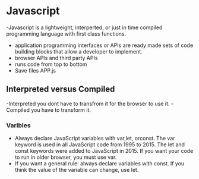 # Javascript

-Javascript is a lightweight, interperted, or just in time compiled programming
language with first class functions.
- application programming interfaces or APIs are ready made sets of code building blocks that allow a developer to implement.
- browser APIs and third party APIs
- runs code from top to bottom
- Save files APP.js
## Interpreted versus Compiled

-Interpreted you dont have to transfrom it for the browser to use it.
-Compiled you have to transform it.

### Varibles

- Always declare JavaScript variables with var,let, orconst. The var keyword is used in all JavaScript code from 1995 to 2015. The let and const keywords were added to JavaScript in 2015. If you want your code to run in older browser, you must use var.
- If you want a general rule: always declare variables with const. If you think the value of the variable can change, use let.